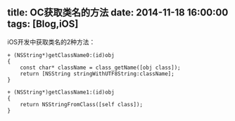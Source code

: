 title: OC获取类名的方法
date: 2014-11-18 16:00:00
tags: [Blog,iOS]
---
iOS开发中获取类名的2种方法：

```
+ (NSString*)getClassName0:(id)obj
{
    const char* className = class_getName([obj class]);
    return [NSString stringWithUTF8String:className];
}

+ (NSString*)getClassName1:(id)obj
{
    return NSStringFromClass([self class]);
}
```
<!--more-->

